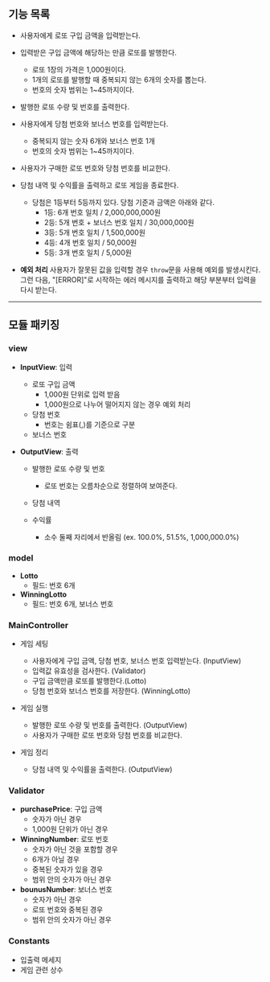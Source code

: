 ## 기능 목록

- 사용자에게 로또 구입 금액을 입력받는다.
- 입력받은 구입 금액에 해당하는 만큼 로또를 발행한다.

  - 로또 1장의 가격은 1,000원이다.
  - 1개의 로또를 발행할 때 중복되지 않는 6개의 숫자를 뽑는다.
  - 번호의 숫자 범위는 1~45까지이다.

- 발행한 로또 수량 및 번호를 출력한다.

- 사용자에게 당첨 번호와 보너스 번호를 입력받는다.

  - 중복되지 않는 숫자 6개와 보너스 번호 1개
  - 번호의 숫자 범위는 1~45까지이다.

- 사용자가 구매한 로또 번호와 당첨 번호를 비교한다.
- 당첨 내역 및 수익률을 출력하고 로또 게임을 종료한다.

  - 당첨은 1등부터 5등까지 있다. 당첨 기준과 금액은 아래와 같다.
    - 1등: 6개 번호 일치 / 2,000,000,000원
    - 2등: 5개 번호 + 보너스 번호 일치 / 30,000,000원
    - 3등: 5개 번호 일치 / 1,500,000원
    - 4등: 4개 번호 일치 / 50,000원
    - 5등: 3개 번호 일치 / 5,000원

- **예외 처리** 사용자가 잘못된 값을 입력할 경우 `throw`문을 사용해 예외를 발생시킨다. 그런 다음, "[ERROR]"로 시작하는 에러 메시지를 출력하고 해당 부분부터 입력을 다시 받는다.

---

## 모듈 패키징

### view

- **InputView**: 입력
  - 로또 구입 금액
    - 1,000원 단위로 입력 받음
    - 1,000원으로 나누어 떨어지지 않는 경우 예외 처리
  - 당첨 번호
    - 번호는 쉼표(,)를 기준으로 구분
  - 보너스 번호
- **OutputView**: 출력

  - 발행한 로또 수량 및 번호
    - 로또 번호는 오름차순으로 정렬하여 보여준다.
  - 당첨 내역
  - 수익률

    - 소수 둘째 자리에서 반올림 (ex. 100.0%, 51.5%, 1,000,000.0%)

### model

- **Lotto**
  - 필드: 번호 6개
- **WinningLotto**
  - 필드: 번호 6개, 보너스 번호

### MainController

- 게임 세팅

  - 사용자에게 구입 금액, 당첨 번호, 보너스 번호 입력받는다. (InputView)
  - 입력값 유효성을 검사한다. (Validator)
  - 구입 금액만큼 로또를 발행한다.(Lotto)
  - 당첨 번호와 보너스 번호를 저장한다. (WinningLotto)

- 게임 실행

  - 발행한 로또 수량 및 번호를 출력한다. (OutputView)
  - 사용자가 구매한 로또 번호와 당첨 번호를 비교한다.

- 게임 정리
  - 당첨 내역 및 수익률을 출력한다. (OutputView)

### Validator

- **purchasePrice**: 구입 금액
  - 숫자가 아닌 경우
  - 1,000원 단위가 아닌 경우
- **WinningNumber**: 로또 번호
  - 숫자가 아닌 것을 포함할 경우
  - 6개가 아닐 경우
  - 중복된 숫자가 있을 경우
  - 범위 안의 숫자가 아닌 경우
- **bounusNumber**: 보너스 번호
  - 숫자가 아닌 경우
  - 로또 번호와 중복된 경우
  - 범위 안의 숫자가 아닌 경우

### Constants

- 입출력 메세지
- 게임 관련 상수
